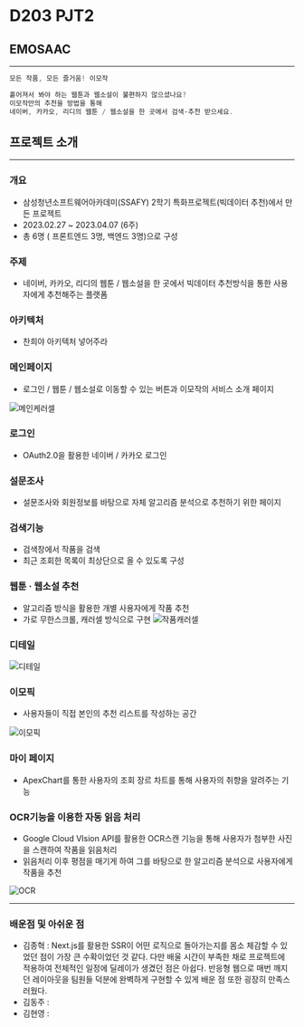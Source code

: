 # D203 PJT2
## EMOSAAC

---

```jsx
모든 작품, 모든 즐거움! 이모작

흩어져서 봐야 하는 웹툰과 웹소설이 불편하지 않으셨나요?
이모작만의 추천을 방법을 통해 
네이버, 카카오, 리디의 웹툰 / 웹소설을 한 곳에서 검색·추천 받으세요.
```

## 프로젝트 소개

---

### 개요

- 삼성청년소프트웨어아카데미(SSAFY) 2학기 특화프로젝트(빅데이터 추천)에서 만든 프로젝트
- 2023.02.27  ~ 2023.04.07 (6주)
- 총 6명 ( 프론트엔드 3명, 백엔드 3명)으로 구성

### 주제

- 네이버, 카카오, 리디의 웹툰 / 웹소설을 한 곳에서 빅데이터 추천방식을 통한 사용자에게 추천해주는 플랫폼

### 아키텍처

- 찬희야 아키텍처 넣어주라

### 메인페이지

- 로그인 / 웹툰 / 웹소설로 이동할 수 있는 버튼과 이모작의 서비스 소개 페이지

![메인케러셀](/uploads/7ccff7a245f17e270e287af9836a36cd/메인케러셀.gif)

### 로그인

- OAuth2.0을 활용한 네이버 / 카카오 로그인


### 설문조사

- 설문조사와 회원정보를 바탕으로 자체 알고리즘 분석으로 추천하기 위한 페이지

### 검색기능

- 검색창에서 작품을 검색
- 최근 조회한 목록이 최상단으로 올 수 있도록 구성

### 웹툰 · 웹소설 추천

- 알고리즘 방식을 활용한 개별 사용자에게 작품 추천
- 가로 무한스크롤, 캐러셀 방식으로 구현
![작품캐러셀](/uploads/d842e57b8ca997a9e9daee803d010610/작품캐러셀.gif)

### 디테일

![디테일](/uploads/e2a83d118e0e9e1a17f140404129afca/디테일.gif)

### 이모픽

- 사용자들이 직접 본인의 추천 리스트를 작성하는 공간

![이모픽](/uploads/d48151bbefb153e40cf78cbadbc445b2/이모픽.gif)

### 마이 페이지

- ApexChart를 통한 사용자의 조회 장르 차트를 통해 사용자의 취향을 알려주는 기능

### OCR기능을 이용한 자동 읽음 처리

- Google Cloud VIsion API를 활용한 OCR스캔 기능을 통해 사용자가 첨부한 사진을 스캔하여 작품을 읽음처리
- 읽음처리 이후 평점을 매기게 하여 그를 바탕으로 한 알고리즘 분석으로 사용자에게 작품을 추천

![OCR](/uploads/050446640dfad941e617012bfd7f59c9/OCR.gif)

---

### 배운점 및 아쉬운 점

- 김종혁 : Next.js를 활용한 SSR이 어떤 로직으로 돌아가는지를 몸소 체감할 수 있었던 점이 가장 큰 수확이었던 것 같다. 다만 배울 시간이 부족한 채로 프로젝트에 적용하여 전체적인 일정에 딜레이가 생겼던 점은 아쉽다. 반응형 웹으로 매번 깨지던 레이아웃을 팀원들 덕분에 완벽하게 구현할 수 있게 배운 점 또한 굉장히 만족스러웠다.
- 김동주 :
- 김현영 :
